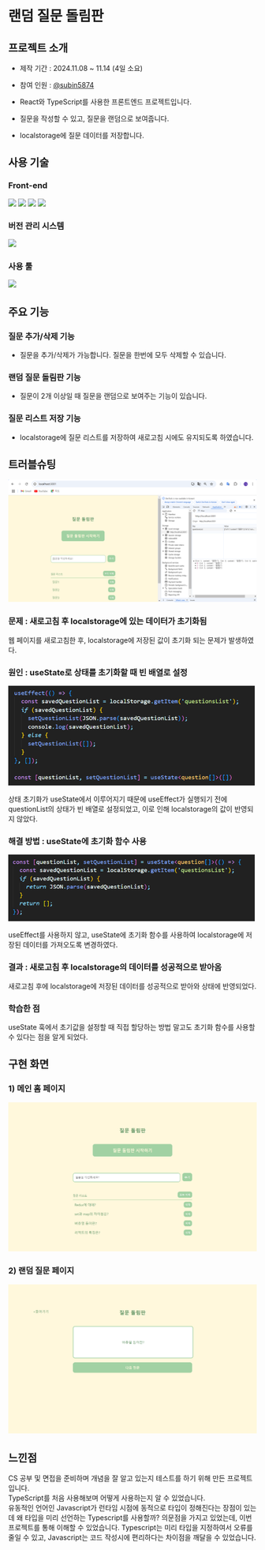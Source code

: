 # 랜덤 질문 돌림판

## 프로젝트 소개

- 제작 기간 : 2024.11.08 ~ 11.14 (4일 소요)
- 참여 인원 : [@subin5874](https://github.com/subin5874)

- React와 TypeScript를 사용한 프론트엔드 프로젝트입니다.
- 질문을 작성할 수 있고, 질문을 랜덤으로 보여줍니다.
- localstorage에 질문 데이터를 저장합니다.

## 사용 기술

### Front-end

<img src="https://img.shields.io/badge/react-61DAFB?style=for-the-badge&logo=react&logoColor=black"> <img src="https://img.shields.io/badge/Typescript-3178C6?style=for-the-badge&logo=Typescript&logoColor=white"/> <img src="https://img.shields.io/badge/html5-E34F26?style=for-the-badge&logo=html5&logoColor=white"> <img src="https://img.shields.io/badge/css-1572B6?style=for-the-badge&logo=css3&logoColor=white">

### 버전 관리 시스템

<img src="https://img.shields.io/badge/github-181717?style=for-the-badge&logo=github&logoColor=white">

### 사용 툴

<img src="https://img.shields.io/badge/visualstudiocode-007ACC?style=for-the-badge&logo=visualstudiocode&logoColor=white">

## 주요 기능

### 질문 추가/삭제 기능

- 질문을 추가/삭제가 가능합니다. 질문을 한번에 모두 삭제할 수 있습니다.

### 랜덤 질문 돌림판 기능

- 질문이 2개 이상일 때 질문을 랜덤으로 보여주는 기능이 있습니다.

### 질문 리스트 저장 기능

- localstorage에 질문 리스트를 저장하여 새로고침 시에도 유지되도록 하였습니다.

## 트러블슈팅

![TroubleShooting](./assets/images/TroubleShooting1.png)

### 문제 : 새로고침 후 localstorage에 있는 데이터가 초기화됨

웹 페이지를 새로고침한 후, localstorage에 저장된 값이 초기화 되는 문제가 발생하였다.

### 원인 : useState로 상태를 초기화할 때 빈 배열로 설정

<img src="./assets/images/beforeCode.png" alt="beforeCode" width="500"/>

상태 초기화가 useState에서 이루어지기 때문에 useEffect가 실행되기 전에 questionList의 상태가 빈 배열로 설정되었고, 이로 인해 localstorage의 값이 반영되지 않았다.

### 해결 방법 : useState에 초기화 함수 사용

<img src="./assets/images/afterCode.png" alt="afterCode" width="500"/>

useEffect를 사용하지 않고, useState에 초기화 함수를 사용하여 localstorage에 저장된 데이터를 가져오도록 변경하였다.

### 결과 : 새로고침 후 localstorage의 데이터를 성공적으로 받아옴

새로고침 후에 localstorage에 저장된 데이터를 성공적으로 받아와 상태에 반영되었다.

### 학습한 점

useState 훅에서 초기값을 설정할 때 직접 할당하는 방법 말고도 초기화 함수를 사용할 수 있다는 점을 알게 되었다.

## 구현 화면

### 1) 메인 홈 페이지

![main](./assets/images/Home.png)

### 2) 랜덤 질문 페이지

![randomquestion](./assets/images/RandomQuestion.png)

## 느낀점

CS 공부 및 면접을 준비하며 개념을 잘 알고 있는지 테스트를 하기 위해 만든 프로젝트입니다.  
TypeScript를 처음 사용해보며 어떻게 사용하는지 알 수 있었습니다.  
유동적인 언어인 Javascript가 런타임 시점에 동적으로 타입이 정해진다는 장점이 있는데 왜 타입을 미리 선언하는 Typescript를 사용할까? 의문점을 가지고 있었는데, 이번 프로젝트를 통해 이해할 수 있었습니다. Typescript는 미리 타입을 지정하여서 오류를 줄일 수 있고, Javascript는 코드 작성시에 편리하다는 차이점을 깨달을 수 있었습니다.
